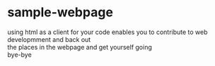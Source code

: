 # sample-webpage
using html as a client for your code enables you to contribute to web developmment and back out<br> the places in the webpage and get yourself going
<br>
bye-bye
